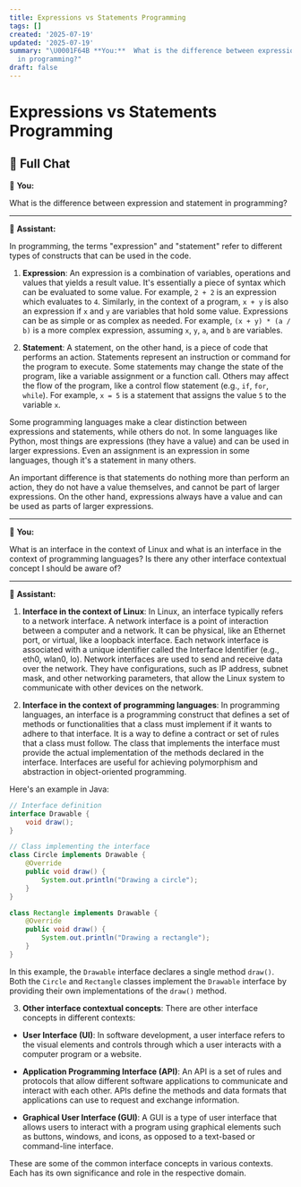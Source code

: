 ```yaml
---
title: Expressions vs Statements Programming
tags: []
created: '2025-07-19'
updated: '2025-07-19'
summary: "\U0001F64B **You:**  What is the difference between expression and statement
  in programming?"
draft: false
---
```


# Expressions vs Statements Programming

## 🧠 Full Chat

🙋 **You:**

What is the difference between expression and statement in programming?

---

🤖 **Assistant:**

In programming, the terms "expression" and "statement" refer to different types of constructs that can be used in the code.

1. **Expression**: An expression is a combination of variables, operations and values that yields a result value. It's essentially a piece of syntax which can be evaluated to some value. For example, `2 + 2` is an expression which evaluates to `4`. Similarly, in the context of a program, `x + y` is also an expression if `x` and `y` are variables that hold some value. Expressions can be as simple or as complex as needed. For example, `(x + y) * (a / b)` is a more complex expression, assuming `x`, `y`, `a`, and `b` are variables.

2. **Statement**: A statement, on the other hand, is a piece of code that performs an action. Statements represent an instruction or command for the program to execute. Some statements may change the state of the program, like a variable assignment or a function call. Others may affect the flow of the program, like a control flow statement (e.g., `if`, `for`, `while`). For example, `x = 5` is a statement that assigns the value `5` to the variable `x`. 

Some programming languages make a clear distinction between expressions and statements, while others do not. In some languages like Python, most things are expressions (they have a value) and can be used in larger expressions. Even an assignment is an expression in some languages, though it's a statement in many others.

An important difference is that statements do nothing more than perform an action, they do not have a value themselves, and cannot be part of larger expressions. On the other hand, expressions always have a value and can be used as parts of larger expressions.

---

🙋 **You:**

What is an interface in the context of Linux and what is an interface in the context of programming languages? Is there any other interface contextual concept I should be aware of?

---

🤖 **Assistant:**

1. **Interface in the context of Linux**:
In Linux, an interface typically refers to a network interface. A network interface is a point of interaction between a computer and a network. It can be physical, like an Ethernet port, or virtual, like a loopback interface. Each network interface is associated with a unique identifier called the Interface Identifier (e.g., eth0, wlan0, lo). Network interfaces are used to send and receive data over the network. They have configurations, such as IP address, subnet mask, and other networking parameters, that allow the Linux system to communicate with other devices on the network.

2. **Interface in the context of programming languages**:
In programming languages, an interface is a programming construct that defines a set of methods or functionalities that a class must implement if it wants to adhere to that interface. It is a way to define a contract or set of rules that a class must follow. The class that implements the interface must provide the actual implementation of the methods declared in the interface. Interfaces are useful for achieving polymorphism and abstraction in object-oriented programming.

Here's an example in Java:

```java
// Interface definition
interface Drawable {
    void draw();
}

// Class implementing the interface
class Circle implements Drawable {
    @Override
    public void draw() {
        System.out.println("Drawing a circle");
    }
}

class Rectangle implements Drawable {
    @Override
    public void draw() {
        System.out.println("Drawing a rectangle");
    }
}
```

In this example, the `Drawable` interface declares a single method `draw()`. Both the `Circle` and `Rectangle` classes implement the `Drawable` interface by providing their own implementations of the `draw()` method.

3. **Other interface contextual concepts**:
There are other interface concepts in different contexts:

- **User Interface (UI)**: In software development, a user interface refers to the visual elements and controls through which a user interacts with a computer program or a website.

- **Application Programming Interface (API)**: An API is a set of rules and protocols that allow different software applications to communicate and interact with each other. APIs define the methods and data formats that applications can use to request and exchange information.

- **Graphical User Interface (GUI)**: A GUI is a type of user interface that allows users to interact with a program using graphical elements such as buttons, windows, and icons, as opposed to a text-based or command-line interface.

These are some of the common interface concepts in various contexts. Each has its own significance and role in the respective domain.